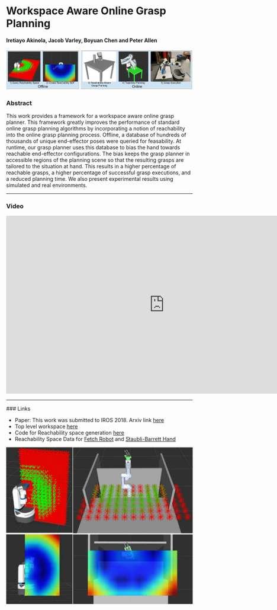 
# Workspace Aware Online Grasp Planning

#### Iretiayo Akinola, Jacob Varley, Boyuan Chen  and Peter Allen



![Workspace Aware Online Grasping Framework.](./images/Full_Pipeline.png)



### Abstract
This work provides a framework for a workspace aware online grasp planner. This framework greatly improves the performance of standard online grasp planning algorithms by incorporating a notion of reachability into the online grasp planning process.  Offline, a database of hundreds of thousands of unique end-effector poses were queried for feasability.  At runtime, our grasp planner uses this database to bias the hand towards reachable end-effector configurations. The bias keeps the grasp planner in accessible regions of the planning scene so that the resulting grasps are tailored to the situation at hand. This results in a higher percentage of reachable grasps, a higher percentage of successful grasp executions, and a reduced planning time. We also present experimental results using simulated and real environments.

<hr />

### Video

<iframe width="854" height="480" src="https://www.youtube.com/embed/smuwr-jV0wA" frameborder="0" allow="autoplay; encrypted-media" allowfullscreen></iframe>


<hr />
### Links

- Paper: This work was submitted to IROS 2018. Arxiv link [here](https://arxiv.org/abs/1806.11402)
- Top level workspace [here](http://github.com/CRLab/reachability_aware_grasping_ws.git)
- Code for Reachability space generation [here](http://github.com/CRLab/reachability_space_generation.git)
- Reachability Space Data for [Fetch Robot](http://github.com/CRLab/fetch_reachability_config.git) and [Staubli-Barrett Hand](https://github.com/CRLab/staubli_barrett_reachability_config.git)


![Visualization of cross sections of the precomputed reachable space for a Fetch Robot and Staubli Arm with Barrett Hand.](./images/fetch_staubli.png)
